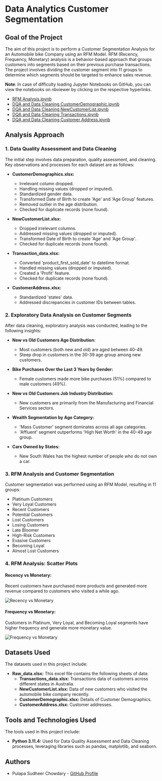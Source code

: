 # Data Analytics Customer Segmentation

## Goal of the Project

The aim of this project is to perform a Customer Segmentation Analysis for an Automobile bike Company using an RFM Model. RFM (Recency, Frequency, Monetary) analysis is a behavior-based approach that groups customers into segments based on their previous purchase transactions. The project involves dividing the customer segment into 11 groups to determine which segments should be targeted to enhance sales revenue.

**Note**: In case of difficulty loading Jupyter Notebooks on GitHub, you can view the notebooks on nbviewer by clicking on the respective hyperlinks.

- [RFM Analysis.ipynb](https://nbviewer.org/github/sudheerpulapa/Customer-Segmentation-Analysis-/blob/main/5.Recency-Frequency-Monetary-RFM-Analysis.ipynb)
- [DQA and Data Cleaning CustomerDemographic.ipynb](https://nbviewer.org/github/sudheerpulapa/Customer-Segmentation-Analysis-/blob/main/2.Customer_Demography_Data_Cleaning_and_Data_Quality_Assessment.ipynb)
- [DQA and Data Cleaning NewCustomerList.ipynb](https://nbviewer.org/github/sudheerpulapa/Customer-Segmentation-Analysis-/blob/main/3.New_Customer_List_Data_Cleaning_DQA.ipynb)
- [DQA and Data Cleaning Transactions.ipynb](https://nbviewer.org/github/sudheerpulapa/Customer-Segmentation-Analysis-/blob/main/4.Transactions_Data_Cleaning_DQA.ipynb)
- [DQA and Data Cleaning Customer Address.ipynb](https://nbviewer.org/github/sudheerpulapa/Customer-Segmentation-Analysis-/blob/main/1.Customer_Address_Data_Cleaning_and_Quality_Assessment.ipynb)

## Analysis Approach

### 1. Data Quality Assessment and Data Cleaning

The initial step involves data preparation, quality assessment, and cleaning. Key observations and processes for each dataset are as follows:

- **CustomerDemographics.xlsx:**
  - Irrelevant column dropped.
  - Handling missing values (dropped or imputed).
  - Standardized gender data.
  - Transformed Date of Birth to create 'Age' and 'Age Group' features.
  - Removed outlier in the age distribution.
  - Checked for duplicate records (none found).

- **NewCustomerList.xlsx:**
  - Dropped irrelevant columns.
  - Addressed missing values (dropped or imputed).
  - Transformed Date of Birth to create 'Age' and 'Age Group'.
  - Checked for duplicate records (none found).

- **Transaction_data.xlsx:**
  - Converted 'product_first_sold_date' to datetime format.
  - Handled missing values (dropped or imputed).
  - Created a 'Profit' feature.
  - Checked for duplicate records (none found).

- **CustomerAddress.xlsx:**
  - Standardized 'states' data.
  - Addressed discrepancies in customer IDs between tables.

### 2. Exploratory Data Analysis on Customer Segments

After data cleaning, exploratory analysis was conducted, leading to the following insights:

- **New vs Old Customers Age Distribution:**
  - Most customers (both new and old) are aged between 40-49.
  - Steep drop in customers in the 30-39 age group among new customers.

- **Bike Purchases Over the Last 3 Years by Gender:**
  - Female customers made more bike purchases (51%) compared to male customers (49%).

- **New vs Old Customers Job Industry Distribution:**
  - New customers are primarily from the Manufacturing and Financial Services sectors.

- **Wealth Segmentation by Age Category:**
  - 'Mass Customer' segment dominates across all age categories.
  - 'Affluent' segment outperforms 'High Net Worth' in the 40-49 age group.

- **Cars Owned by States:**
  - New South Wales has the highest number of people who do not own a car.

### 3. RFM Analysis and Customer Segmentation

Customer segmentation was performed using an RFM Model, resulting in 11 groups:

- Platinum Customers
- Very Loyal Customers
- Recent Customers
- Potential Customers
- Lost Customers
- Losing Customers
- Late Bloomer
- High-Risk Customers
- Evasive Customers
- Becoming Loyal
- Almost Lost Customers

### 4. RFM Analysis: Scatter Plots

#### Recency vs Monetary:

Recent customers have purchased more products and generated more revenue compared to customers who visited a while ago.

![Recency vs Monetary](https://nbviewer.org/github/sudheerpulapa/Customer-Segmentation-Analysis-/blob/main/Data-Visualization/recency_vs_monetary_scatter.png)

#### Frequency vs Monetary:

Customers in Platinum, Very Loyal, and Becoming Loyal segments have higher frequency and generate more monetary value.

![Frequency vs Monetary](https://nbviewer.org/github/sudheerpulapa/Customer-Segmentation-Analysis-/blob/main/Data-Visualization/frequency_vs_monetary_scatter.png)

## Datasets Used

The datasets used in this project include:

- **Raw_data.xlsx:** This excel file contains the following sheets of data:
  - **Transactions_data.xlsx:** Transactions data of customers across different states in Australia.
  - **NewCustomerList.xlsx:** Data of new customers who visited the automobile bike company recently.
  - **CustomerDemographic.xlsx:** Details of Customer Demographics.
  - **CustomerAddress.xlsx:** Customer addresses.

## Tools and Technologies Used

The tools used in this project include:

- **Python 3.11.4:** Used for Data Quality Assessment and Data Cleaning processes, leveraging libraries such as pandas, matplotlib, and seaborn.

## Authors

- Pulapa Sudheer Chowdary - [GitHub Profile](https://github.com/sudheerpulapa/Customer-Segmentation-Analysis-/tree/main)
